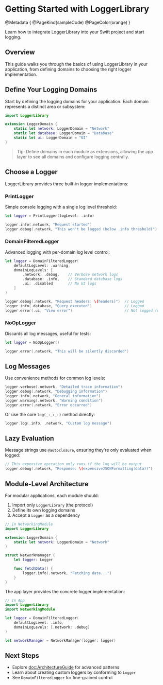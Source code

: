 # Getting Started with LoggerLibrary

@Metadata {
    @PageKind(sampleCode)
    @PageColor(orange)
}

Learn how to integrate LoggerLibrary into your Swift project and start logging.

## Overview

This guide walks you through the basics of using LoggerLibrary in your application, from defining domains to choosing the right logger implementation.

## Define Your Logging Domains

Start by defining the logging domains for your application. Each domain represents a distinct area or subsystem:

```swift
import LoggerLibrary

extension LoggerDomain {
    static let network: LoggerDomain = "Network"
    static let database: LoggerDomain = "Database"
    static let ui: LoggerDomain = "UI"
}
```

> Tip: Define domains in each module as extensions, allowing the app layer to see all domains and configure logging centrally.

## Choose a Logger

LoggerLibrary provides three built-in logger implementations:

### PrintLogger

Simple console logging with a single log level threshold:

```swift
let logger = PrintLogger(logLevel: .info)

logger.info(.network, "Request started")
logger.debug(.network, "This won't be logged (below .info threshold)")
```

### DomainFilteredLogger

Advanced logging with per-domain log level control:

```swift
let logger = DomainFilteredLogger(
    defaultLogLevel: .warning,
    domainLogLevels: [
        .network: .debug,    // Verbose network logs
        .database: .info,    // Standard database logs
        .ui: .disabled       // No UI logs
    ]
)

logger.debug(.network, "Request headers: \(headers)")  // Logged
logger.info(.database, "Query executed")               // Logged
logger.error(.ui, "View error")                        // Not logged (disabled)
```

### NoOpLogger

Discards all log messages, useful for tests:

```swift
let logger = NoOpLogger()

logger.error(.network, "This will be silently discarded")
```

## Log Messages

Use convenience methods for common log levels:

```swift
logger.verbose(.network, "Detailed trace information")
logger.debug(.network, "Debugging information")
logger.info(.network, "General information")
logger.warning(.network, "Warning condition")
logger.error(.network, "Error occurred")
```

Or use the core `log(_:_:_:)` method directly:

```swift
logger.log(.info, .network, "Custom log message")
```

## Lazy Evaluation

Message strings use `@autoclosure`, ensuring they're only evaluated when logged:

```swift
// This expensive operation only runs if the log will be output
logger.debug(.network, "Response: \(expensiveJSONFormatting(data))")
```

## Module-Level Architecture

For modular applications, each module should:

1. Import only `LoggerLibrary` (the protocol)
2. Define its own logging domains
3. Accept a `Logger` as a dependency

```swift
// In NetworkingModule
import LoggerLibrary

extension LoggerDomain {
    static let network: LoggerDomain = "Network"
}

struct NetworkManager {
    let logger: Logger

    func fetchData() {
        logger.info(.network, "Fetching data...")
    }
}
```

The app layer provides the concrete logger implementation:

```swift
// In App
import LoggerLibrary
import NetworkingModule

let logger = DomainFilteredLogger(
    defaultLogLevel: .info,
    domainLogLevels: [.network: .debug]
)

let networkManager = NetworkManager(logger: logger)
```

## Next Steps

- Explore <doc:ArchitectureGuide> for advanced patterns
- Learn about creating custom loggers by conforming to ``Logger``
- See ``DomainFilteredLogger`` for fine-grained control
